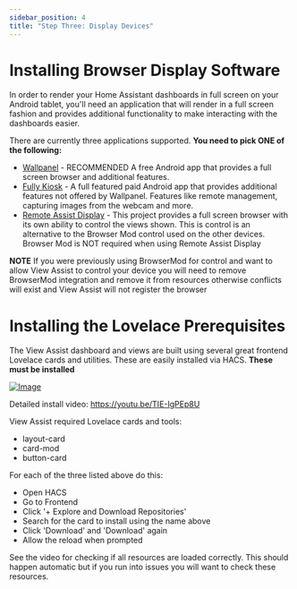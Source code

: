 ```yaml
---
sidebar_position: 4
title: "Step Three: Display Devices"
---
```


# Installing Browser Display Software
In order to render your Home Assistant dashboards in full screen on your Android tablet, you'll need an application that will render in a full screen fashion and provides additional functionality to make interacting with the dashboards easier. 

There are currently three applications supported.  **You need to pick ONE of the following:**

- [Wallpanel](./wallpanel.md) - RECOMMENDED  A free Android app that provides a full screen browser and additional features.  
- [Fully Kiosk](./fully-kiosk.md) - A full featured paid Android app that provides additional features not offered by Wallpanel. Features like remote management, capturing images from the webcam and more.  
- [Remote Assist Display](./remote-assist-display.md) - This project provides a full screen browser with its own ability to control the views shown.  This is control is an alternative to the Browser Mod control used on the other devices.  Browser Mod is NOT required when using Remote Assist Display

**NOTE** If you were previously using BrowserMod for control and want to allow View Assist to control your device you will need to remove BrowserMod integration and remove it from resources otherwise conflicts will exist and View Assist will not register the browser

# Installing the Lovelace Prerequisites

The View Assist dashboard and views are built using several great frontend Lovelace cards and utilities.  These are easily installed via HACS.  **These must be installed**

[![Image](https://img.youtube.com/vi/TIE-IgPEp8U/mqdefault.jpg)](https://www.youtube.com/watch?v=TIE-IgPEp8U)

Detailed install video:
https://youtu.be/TIE-IgPEp8U

View Assist required Lovelace cards and tools:
* layout-card
* card-mod   
* button-card

For each of the three listed above do this:
* Open HACS
* Go to Frontend
* Click '+ Explore and Download Repositories'
* Search for the card to install using the name above
* Click 'Download' and 'Download' again
* Allow the reload when prompted

See the video for checking if all resources are loaded correctly.  This should happen automatic but if you run into issues you will want to check these resources.